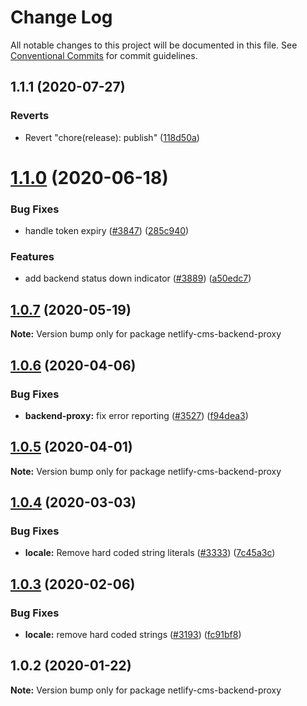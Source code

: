 # Change Log

All notable changes to this project will be documented in this file.
See [Conventional Commits](https://conventionalcommits.org) for commit guidelines.

## 1.1.1 (2020-07-27)


### Reverts

* Revert "chore(release): publish" ([118d50a](https://github.com/netlify/netlify-cms/tree/master/packages/netlify-cms-backend-proxy/commit/118d50a7a70295f25073e564b5161aa2b9883056))





# [1.1.0](https://github.com/netlify/netlify-cms/tree/master/packages/netlify-cms-backend-proxy/compare/netlify-cms-backend-proxy@1.0.7...netlify-cms-backend-proxy@1.1.0) (2020-06-18)


### Bug Fixes

* handle token expiry ([#3847](https://github.com/netlify/netlify-cms/tree/master/packages/netlify-cms-backend-proxy/issues/3847)) ([285c940](https://github.com/netlify/netlify-cms/tree/master/packages/netlify-cms-backend-proxy/commit/285c940562548d7bc88de244123ba87ff66fba65))


### Features

* add backend status down indicator ([#3889](https://github.com/netlify/netlify-cms/tree/master/packages/netlify-cms-backend-proxy/issues/3889)) ([a50edc7](https://github.com/netlify/netlify-cms/tree/master/packages/netlify-cms-backend-proxy/commit/a50edc70553ad6afa1acee6a51996ad226443f8c))





## [1.0.7](https://github.com/netlify/netlify-cms/tree/master/packages/netlify-cms-backend-proxy/compare/netlify-cms-backend-proxy@1.0.6...netlify-cms-backend-proxy@1.0.7) (2020-05-19)

**Note:** Version bump only for package netlify-cms-backend-proxy





## [1.0.6](https://github.com/netlify/netlify-cms/tree/master/packages/netlify-cms-backend-proxy/compare/netlify-cms-backend-proxy@1.0.5...netlify-cms-backend-proxy@1.0.6) (2020-04-06)


### Bug Fixes

* **backend-proxy:** fix error reporting ([#3527](https://github.com/netlify/netlify-cms/tree/master/packages/netlify-cms-backend-proxy/issues/3527)) ([f94dea3](https://github.com/netlify/netlify-cms/tree/master/packages/netlify-cms-backend-proxy/commit/f94dea386ce89f0f92744d0c4196416706999ea0))





## [1.0.5](https://github.com/netlify/netlify-cms/tree/master/packages/netlify-cms-backend-proxy/compare/netlify-cms-backend-proxy@1.0.4...netlify-cms-backend-proxy@1.0.5) (2020-04-01)

**Note:** Version bump only for package netlify-cms-backend-proxy





## [1.0.4](https://github.com/netlify/netlify-cms/tree/master/packages/netlify-cms-backend-proxy/compare/netlify-cms-backend-proxy@1.0.3...netlify-cms-backend-proxy@1.0.4) (2020-03-03)


### Bug Fixes

* **locale:** Remove hard coded string literals ([#3333](https://github.com/netlify/netlify-cms/tree/master/packages/netlify-cms-backend-proxy/issues/3333)) ([7c45a3c](https://github.com/netlify/netlify-cms/tree/master/packages/netlify-cms-backend-proxy/commit/7c45a3cda983be427864a56e58791565eb9232e2))





## [1.0.3](https://github.com/netlify/netlify-cms/tree/master/packages/netlify-cms-backend-proxy/compare/netlify-cms-backend-proxy@1.0.2...netlify-cms-backend-proxy@1.0.3) (2020-02-06)


### Bug Fixes

* **locale:** remove hard coded strings ([#3193](https://github.com/netlify/netlify-cms/tree/master/packages/netlify-cms-backend-proxy/issues/3193)) ([fc91bf8](https://github.com/netlify/netlify-cms/tree/master/packages/netlify-cms-backend-proxy/commit/fc91bf8781e65ce1dc946363dbb10419a145c66b))





## 1.0.2 (2020-01-22)

**Note:** Version bump only for package netlify-cms-backend-proxy
